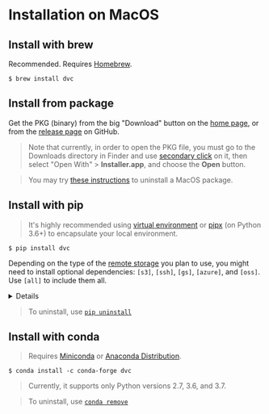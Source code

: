# Installation on MacOS

## Install with brew

Recommended. Requires [Homebrew](https://brew.sh/).

```dvc
$ brew install dvc
```

## Install from package

Get the PKG (binary) from the big "Download" button on the [home page](/), or
from the [release page](https://github.com/iterative/dvc/releases/) on GitHub.

> Note that currently, in order to open the PKG file, you must go to the
> Downloads directory in Finder and use
> [secondary click](https://support.apple.com/en-us/HT207700) on it, then select
> "Open With" > **Installer.app**, and choose the **Open** button.

<!-- Separate MD quote: -->

> You may try [these instructions](https://stackoverflow.com/a/42120328/761963)
> to uninstall a MacOS package.

## Install with pip

> It's highly recommended using
> [virtual environment](https://packaging.python.org/tutorials/installing-packages/#creating-virtual-environments)
> or
> [pipx](https://packaging.python.org/guides/installing-stand-alone-command-line-tools/)
> (on Python 3.6+) to encapsulate your local environment.

```dvc
$ pip install dvc
```

Depending on the type of the
[remote storage](/doc/user-guide/external-dependencies) you plan to use, you
might need to install optional dependencies: `[s3]`, `[ssh]`, `[gs]`, `[azure]`,
and `[oss]`. Use `[all]` to include them all.

<details>

### Example: How to install DVC with support for Amazon S3 storage

```dvc
$ pip install 'dvc[s3]'
```

In this case it installs `boto3` library as well, besides DVC.

</details>

> To uninstall, use
> [`pip uninstall`](https://pip.pypa.io/en/stable/reference/pip_uninstall/)

## Install with conda

> Requires [Miniconda](https://docs.conda.io/en/latest/miniconda.htm) or
> [Anaconda Distribution](https://docs.anaconda.com/anaconda/).

```dvc
$ conda install -c conda-forge dvc
```

> Currently, it supports only Python versions 2.7, 3.6, and 3.7.

<!-- Separate MD quote: -->

> To uninstall, use
> [`conda remove`](https://docs.conda.io/projects/conda/en/latest/commands/remove.html)
